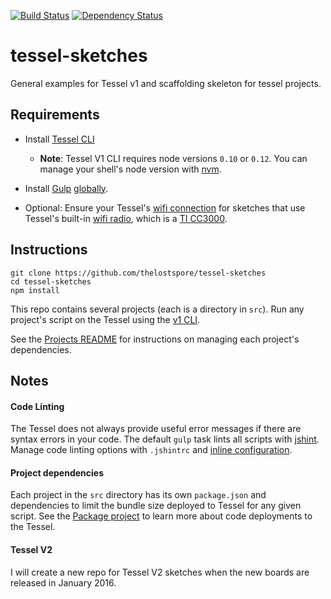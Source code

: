[![Build Status](https://travis-ci.org/thelostspore/tessel-sketches.svg?branch=master)](https://travis-ci.org/thelostspore/tessel-sketches)
[![Dependency Status](https://david-dm.org/thelostspore/tessel-sketches.svg)](https://david-dm.org/thelostspore/tessel-sketches)

# tessel-sketches
General examples for Tessel v1 and scaffolding skeleton for tessel projects.

## Requirements
- Install [Tessel CLI](http://start.tessel.io/install)
  - **Note**: Tessel V1 CLI requires node versions `0.10` or `0.12`. You can manage your shell's node version with [nvm](https://github.com/creationix/nvm).

- Install [Gulp](http://gulpjs.com/) [globally](https://github.com/gulpjs/gulp/blob/master/docs/getting-started.md#1-install-gulp-globally).

- Optional: Ensure your Tessel's [wifi connection](http://start.tessel.io/wifi) for sketches that use Tessel's built-in [wifi radio](https://github.com/tessel/t1-docs/blob/master/wifi.md#connect-tessel-to-wifi), which is a [TI CC3000](http://www.ti.com/lit/ds/symlink/cc3000.pdf).

## Instructions
```
git clone https://github.com/thelostspore/tessel-sketches
cd tessel-sketches
npm install
```
This repo contains several projects (each is a directory in `src`). Run any project's script on the Tessel using the [v1 CLI](https://github.com/tessel/t1-docs/blob/master/cli.md).

See the [Projects README](./src/) for instructions on managing each project's dependencies.


## Notes
#### Code Linting
The Tessel does not always provide useful error messages if there are syntax errors in your code. The default `gulp` task lints all scripts with [jshint](https://github.com/spalger/gulp-jshint). Manage code linting options with `.jshintrc` and [inline configuration](http://jshint.com/docs/#inline-configuration).

#### Project dependencies
Each project in the `src` directory has its own `package.json` and dependencies to limit the bundle size deployed to Tessel for any given script. See the [Package project](./src/02_Packages/) to learn more about code deployments to the Tessel.

#### Tessel V2
I will create a new repo for Tessel V2 sketches when the new boards are released in January 2016.
